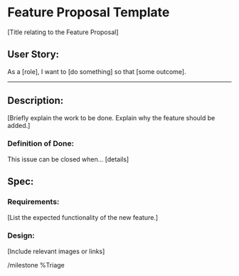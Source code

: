 # Feature Proposal Template

[Title relating to the Feature Proposal]

## User Story:

As a [role], I want to [do something] so that [some outcome].

---

## Description:

[Briefly explain the work to be done. Explain why the feature should be added.]

### Definition of Done:

This issue can be closed when... [details]

## Spec:

### Requirements:

[List the expected functionality of the new feature.]

### Design:

[Include relevant images or links]

/milestone %Triage